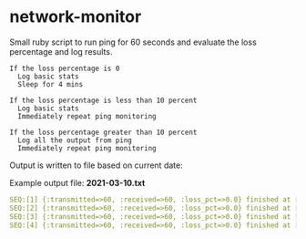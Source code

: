 # network-monitor
Small ruby script to run ping for 60 seconds and evaluate the loss percentage and log results.

```shell
If the loss percentage is 0
  Log basic stats
  Sleep for 4 mins

If the loss percentage is less than 10 percent
  Log basic stats
  Immediately repeat ping monitoring

If the loss percentage greater than 10 percent
  Log all the output from ping
  Immediately repeat ping monitoring
```

Output is written to file based on current date:

Example output file: **2021-03-10.txt**
```yaml
SEQ:[1] {:transmitted=>60, :received=>60, :loss_pct=>0.0} finished at [2021-03-10T17:26:02-05:00] after 59 seconds
SEQ:[2] {:transmitted=>60, :received=>60, :loss_pct=>0.0} finished at [2021-03-10T17:31:01-05:00] after 59 seconds
SEQ:[3] {:transmitted=>60, :received=>60, :loss_pct=>0.0} finished at [2021-03-10T17:36:00-05:00] after 59 seconds
SEQ:[4] {:transmitted=>60, :received=>60, :loss_pct=>0.0} finished at [2021-03-10T17:40:59-05:00] after 59 seconds
```
